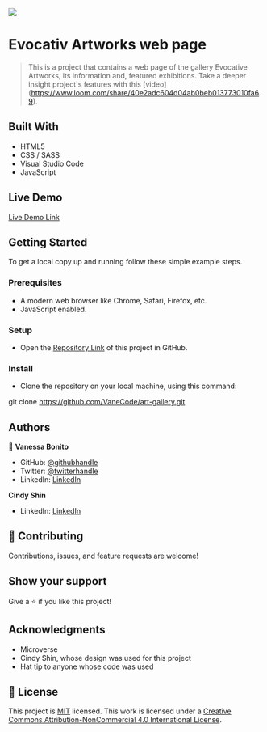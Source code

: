 ![](https://img.shields.io/badge/Microverse-blueviolet)

# Evocativ Artworks web page

> This is a project that contains a web page of the gallery Evocative Artworks, its information and,
featured exhibitions. Take a deeper insight project's features with this [video] (https://www.loom.com/share/40e2adc604d04ab0beb013773010fa69). 

## Built With

- HTML5
- CSS / SASS
- Visual Studio Code
- JavaScript

## Live Demo

[Live Demo Link](https://vanecode.github.io/art-gallery/)

## Getting Started

To get a local copy up and running follow these simple example steps.

### Prerequisites

- A modern web browser like Chrome, Safari, Firefox, etc.
- JavaScript enabled.

### Setup

- Open the [Repository Link](https://github.com/VaneCode/art-gallery) of this project in GitHub.

### Install

- Clone the repository on your local machine, using this command:

git clone https://github.com/VaneCode/art-gallery.git

## Authors

👤 **Vanessa Bonito**

- GitHub: [@githubhandle](https://github.com/VaneCode)
- Twitter: [@twitterhandle](https://twitter.com/BonitoNarvaez)
- LinkedIn: [LinkedIn](https://www.linkedin.com/in/vanessa-bonito-narv%C3%A1ez-6681941b5/)

**Cindy Shin**

- LinkedIn: [LinkedIn](https://linkedin.com/in/adagio07)

## 🤝 Contributing

Contributions, issues, and feature requests are welcome!

## Show your support

Give a ⭐️ if you like this project!

## Acknowledgments

- Microverse
- Cindy Shin, whose design was used for this project
- Hat tip to anyone whose code was used

## 📝 License

This project is [MIT](LICENSE.md) licensed.
This work is licensed under a [Creative Commons Attribution-NonCommercial 4.0 International License](https://creativecommons.org/licenses/by-nc/4.0/).
